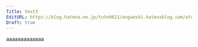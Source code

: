 ```yaml
---
Title: test3
EditURL: https://blog.hatena.ne.jp/tuto0621/ongaeshi.hatenablog.com/atom/entry/4207112889981769247
Draft: true
---
```


aaaaaaaaaaaaa
